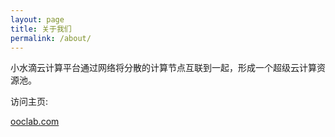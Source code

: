 ```yaml
---
layout: page
title: 关于我们
permalink: /about/
---
```


小水滴云计算平台通过网络将分散的计算节点互联到一起，形成一个超级云计算资源池。

访问主页:

[ooclab.com](http://www.ooclab.com)


<!-- This is the base Jekyll theme. You can find out more info about customizing your Jekyll theme, as well as basic Jekyll usage documentation at [jekyllrb.com](http://jekyllrb.com/)

You can find the source code for the Jekyll new theme at:
{% include icon-github.html username="jekyll" %} /
[minima](https://github.com/jekyll/minima)

You can find the source code for Jekyll at
{% include icon-github.html username="jekyll" %} /
[jekyll](https://github.com/jekyll/jekyll) -->
